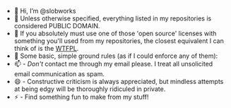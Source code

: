 - 👋 Hi, I’m @slobworks
- 👀 Unless otherwise specified, everything listed in my repositories is considered PUBLIC DOMAIN.
- 🌱 If you absolutely must use one of those 'open source' licenses with something you'll used from my repositories, the closest equivalent I can think of is the <a href=http://www.wtfpl.net/>WTFPL</a>.
- 💞️ Some basic, simple ground rules (as if I could enforce any of them):
- 📫 - *Don't* contact me through my email please. I treat all unsolicited email communication as spam.
- 😄 - Constructive criticism is always appreciated, but mindless attempts at being edgy will be thoroughly ridiculed in private.
- ⚡ - Find something fun to make from my stuff!

<!---
slobworks/slobworks is a ✨ special ✨ repository because its `README.md` (this file) appears on your GitHub profile.
You can click the Preview link to take a look at your changes.
--->

